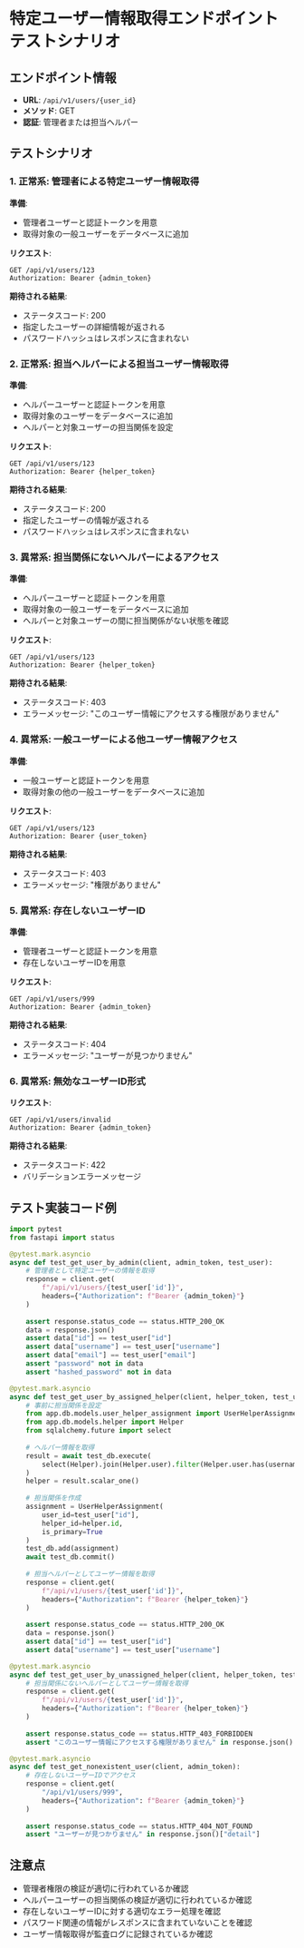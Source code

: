 # 特定ユーザー情報取得エンドポイント テストシナリオ

## エンドポイント情報
- **URL**: `/api/v1/users/{user_id}`
- **メソッド**: GET
- **認証**: 管理者または担当ヘルパー

## テストシナリオ

### 1. 正常系: 管理者による特定ユーザー情報取得
**準備**:
- 管理者ユーザーと認証トークンを用意
- 取得対象の一般ユーザーをデータベースに追加

**リクエスト**:
```
GET /api/v1/users/123
Authorization: Bearer {admin_token}
```

**期待される結果**:
- ステータスコード: 200
- 指定したユーザーの詳細情報が返される
- パスワードハッシュはレスポンスに含まれない

### 2. 正常系: 担当ヘルパーによる担当ユーザー情報取得
**準備**:
- ヘルパーユーザーと認証トークンを用意
- 取得対象のユーザーをデータベースに追加
- ヘルパーと対象ユーザーの担当関係を設定

**リクエスト**:
```
GET /api/v1/users/123
Authorization: Bearer {helper_token}
```

**期待される結果**:
- ステータスコード: 200
- 指定したユーザーの情報が返される
- パスワードハッシュはレスポンスに含まれない

### 3. 異常系: 担当関係にないヘルパーによるアクセス
**準備**:
- ヘルパーユーザーと認証トークンを用意
- 取得対象の一般ユーザーをデータベースに追加
- ヘルパーと対象ユーザーの間に担当関係がない状態を確認

**リクエスト**:
```
GET /api/v1/users/123
Authorization: Bearer {helper_token}
```

**期待される結果**:
- ステータスコード: 403
- エラーメッセージ: "このユーザー情報にアクセスする権限がありません"

### 4. 異常系: 一般ユーザーによる他ユーザー情報アクセス
**準備**:
- 一般ユーザーと認証トークンを用意
- 取得対象の他の一般ユーザーをデータベースに追加

**リクエスト**:
```
GET /api/v1/users/123
Authorization: Bearer {user_token}
```

**期待される結果**:
- ステータスコード: 403
- エラーメッセージ: "権限がありません"

### 5. 異常系: 存在しないユーザーID
**準備**:
- 管理者ユーザーと認証トークンを用意
- 存在しないユーザーIDを用意

**リクエスト**:
```
GET /api/v1/users/999
Authorization: Bearer {admin_token}
```

**期待される結果**:
- ステータスコード: 404
- エラーメッセージ: "ユーザーが見つかりません"

### 6. 異常系: 無効なユーザーID形式
**リクエスト**:
```
GET /api/v1/users/invalid
Authorization: Bearer {admin_token}
```

**期待される結果**:
- ステータスコード: 422
- バリデーションエラーメッセージ

## テスト実装コード例

```python
import pytest
from fastapi import status

@pytest.mark.asyncio
async def test_get_user_by_admin(client, admin_token, test_user):
    # 管理者として特定ユーザーの情報を取得
    response = client.get(
        f"/api/v1/users/{test_user['id']}",
        headers={"Authorization": f"Bearer {admin_token}"}
    )
    
    assert response.status_code == status.HTTP_200_OK
    data = response.json()
    assert data["id"] == test_user["id"]
    assert data["username"] == test_user["username"]
    assert data["email"] == test_user["email"]
    assert "password" not in data
    assert "hashed_password" not in data

@pytest.mark.asyncio
async def test_get_user_by_assigned_helper(client, helper_token, test_user, test_db):
    # 事前に担当関係を設定
    from app.db.models.user_helper_assignment import UserHelperAssignment
    from app.db.models.helper import Helper
    from sqlalchemy.future import select
    
    # ヘルパー情報を取得
    result = await test_db.execute(
        select(Helper).join(Helper.user).filter(Helper.user.has(username="testhelper"))
    )
    helper = result.scalar_one()
    
    # 担当関係を作成
    assignment = UserHelperAssignment(
        user_id=test_user["id"],
        helper_id=helper.id,
        is_primary=True
    )
    test_db.add(assignment)
    await test_db.commit()
    
    # 担当ヘルパーとしてユーザー情報を取得
    response = client.get(
        f"/api/v1/users/{test_user['id']}",
        headers={"Authorization": f"Bearer {helper_token}"}
    )
    
    assert response.status_code == status.HTTP_200_OK
    data = response.json()
    assert data["id"] == test_user["id"]
    assert data["username"] == test_user["username"]

@pytest.mark.asyncio
async def test_get_user_by_unassigned_helper(client, helper_token, test_user):
    # 担当関係にないヘルパーとしてユーザー情報を取得
    response = client.get(
        f"/api/v1/users/{test_user['id']}",
        headers={"Authorization": f"Bearer {helper_token}"}
    )
    
    assert response.status_code == status.HTTP_403_FORBIDDEN
    assert "このユーザー情報にアクセスする権限がありません" in response.json()["detail"]

@pytest.mark.asyncio
async def test_get_nonexistent_user(client, admin_token):
    # 存在しないユーザーIDでアクセス
    response = client.get(
        "/api/v1/users/999",
        headers={"Authorization": f"Bearer {admin_token}"}
    )
    
    assert response.status_code == status.HTTP_404_NOT_FOUND
    assert "ユーザーが見つかりません" in response.json()["detail"]
```

## 注意点
- 管理者権限の検証が適切に行われているか確認
- ヘルパーユーザーの担当関係の検証が適切に行われているか確認
- 存在しないユーザーIDに対する適切なエラー処理を確認
- パスワード関連の情報がレスポンスに含まれていないことを確認
- ユーザー情報取得が監査ログに記録されているか確認
